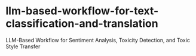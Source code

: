 # llm-based-workflow-for-text-classification-and-translation
LLM-Based Workflow for Sentiment Analysis, Toxicity Detection, and Toxic Style Transfer
